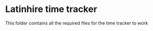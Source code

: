 # Latinhire time tracker 
This folder cointains all the required files for the time tracker to work
